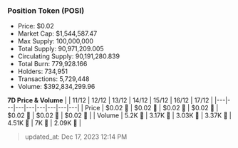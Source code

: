 
  ### Position Token (POSI)
  - Price: $0.02
  - Market Cap: $1,544,587.47
  - Max Supply: 100,000,000
  - Total Supply: 90,971,209.005
  - Circulating Supply: 90,191,280.839
  - Total Burn: 779,928.166
  - Holders: 734,951
  - Transactions: 5,729,448
  - Volume: $392,834,299.96

  **7D Price & Volume**
  | | 11&#x2F;12 | 12&#x2F;12 | 13&#x2F;12 | 14&#x2F;12 | 15&#x2F;12 | 16&#x2F;12 | 17&#x2F;12 |
  |---|---|---|---|---|---|---|---|
  | Price | $0.02 🔻 | $0.02 🚀 | $0.02 🔻 | $0.02 🚀 | $0.02 🔻 | $0.02 🚀 | $0.02 🔻 |
  | Volume | 5.2K 🚀 | 3.17K 🔻 | 3.03K 🔻 | 3.37K 🚀 | 4.51K 🚀 | 7K 🚀 | 2.09K 🔻 |

  > updated_at: Dec 17, 2023 12:14 PM
